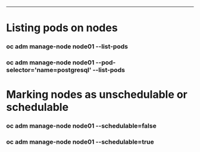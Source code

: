 ---
# Listing pods on nodes

### oc adm manage-node node01 --list-pods
### oc adm manage-node node01 --pod-selector='name=postgresql' --list-pods

# Marking nodes as unschedulable or schedulable

### oc adm manage-node node01 --schedulable=false
### oc adm manage-node node01 --schedulable=true
